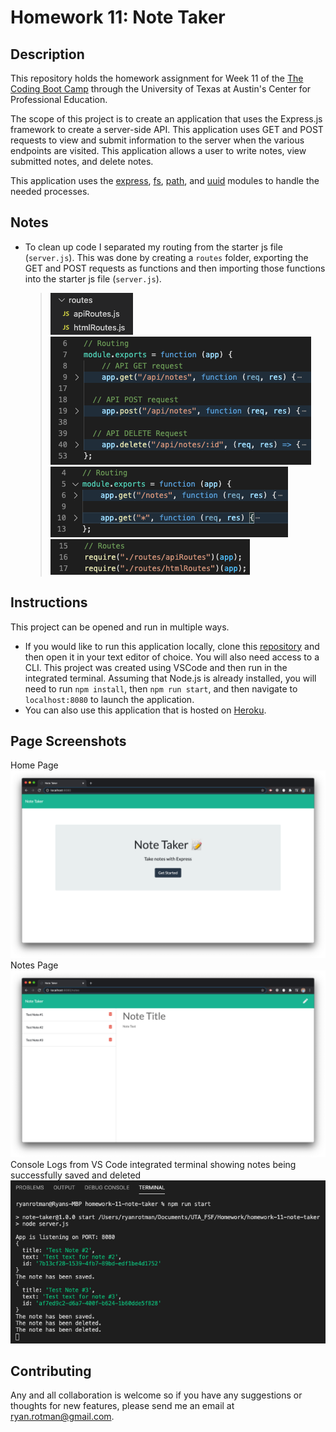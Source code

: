 # Homework 11: Note Taker

## Description
This repository holds the homework assignment for Week 11 of the [The Coding Boot Camp](https://techbootcamps.utexas.edu/coding/) through the University of Texas at Austin's Center for Professional Education.

The scope of this project is to create an application that uses the Express.js framework to create a server-side API. This application uses GET and POST requests to view and submit information to the server when the various endpoints are visited. This application allows a user to write notes, view submitted notes, and delete notes. 

This application uses the [express](https://www.npmjs.com/package/express), [fs](https://nodejs.org/api/fs.html), [path](https://nodejs.org/api/path.html), and [uuid](https://www.npmjs.com/package/uuid) modules to handle the needed processes.

## Notes
* To clean up code I separated my routing from the starter js file (```server.js```). This was done by creating a ```routes``` folder, exporting the GET and POST requests as functions and then importing those functions into the starter js file (```server.js```).
    > ![ReadMe_ScreenShot_RoutesFolder](./Assets/Images/ReadMe_ScreenShot_RoutesFolder.png)
    > ![ReadMe_ScreenShot_APIexports](./Assets/Images/ReadMe_ScreenShot_APIexports.png)
    > ![ReadMe_ScreenShot_HTMLexports](./Assets/Images/ReadMe_ScreenShot_HTMLexports.png)
    > ![ReadMe_ScreenShot_RoutingImports](./Assets/Images/ReadMe_ScreenShot_RoutingImports.png)

## Instructions
This project can be opened and run in multiple ways.
* If you would like to run this application locally, clone this [repository](https://github.com/ryanrotman/homework-11-note-taker) and then open it in your text editor of choice. You will also need access to a CLI. This project was created using VSCode and then run in the integrated terminal. Assuming that Node.js is already installed, you will need to run ```npm install```, then ```npm run start```, and then navigate to ```localhost:8080``` to launch the application.
* You can also use this application that is hosted on [Heroku](https://radiant-tor-19120.herokuapp.com/).

## Page Screenshots
Home Page
![ReadMe_ScreenShot_index](./Assets/Images/ReadMe_ScreenShot_index.png)
Notes Page
![ReadMe_ScreenShot_notes](./Assets/Images/ReadMe_ScreenShot_notes.png)
Console Logs from VS Code integrated terminal showing notes being successfully saved and deleted
![ReadMe_ScreenShot_AppConsoleLogs](./Assets/Images/ReadMe_ScreenShot_AppConsoleLogs.png)

## Contributing
Any and all collaboration is welcome so if you have any suggestions or thoughts for new features, please send me an email at ryan.rotman@gmail.com.